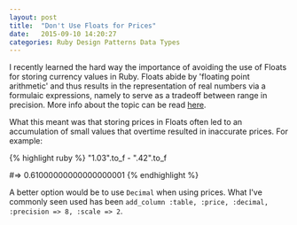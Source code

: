 ```yaml
---
layout: post
title:  "Don't Use Floats for Prices"
date:   2015-09-10 14:20:27
categories: Ruby Design Patterns Data Types
---
```


I recently learned the hard way the importance of avoiding the use of Floats for storing currency values in Ruby. Floats abide by 'floating point arithmetic' and thus results in the representation of real numbers via a formulaic expressions, namely to serve as a tradeoff between range in precision. More info about the topic can be read [here](https://en.wikipedia.org/wiki/Floating_point).

What this meant was that storing prices in Floats often led to an accumulation of small values that overtime resulted in inaccurate prices. For example: 

{% highlight ruby %}
"1.03".to_f - ".42".to_f

#=> 0.61000000000000000001 
{% endhighlight %}

A better option would be to use `Decimal` when using prices. What I've commonly seen used has been `add_column :table, :price, :decimal, :precision => 8, :scale => 2`.



